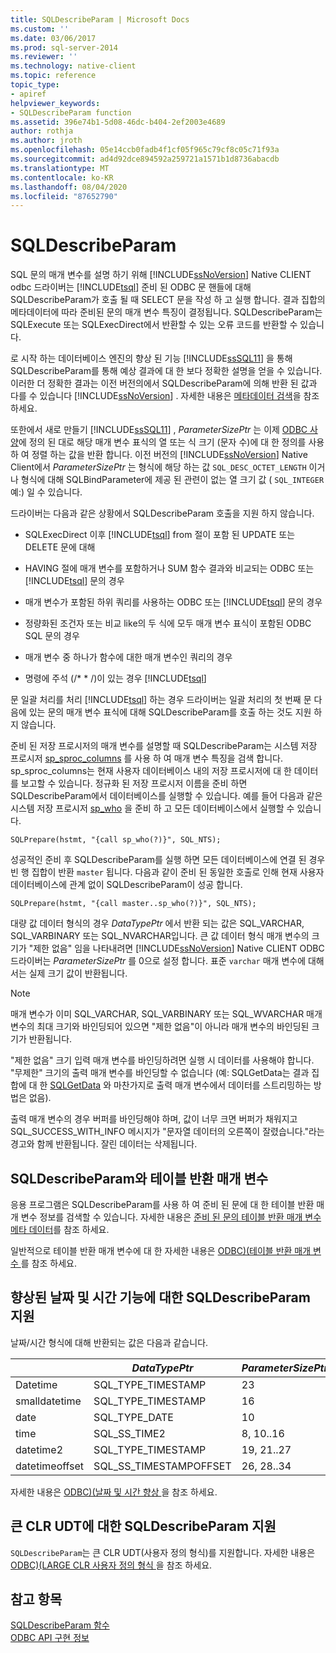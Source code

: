 ```yaml
---
title: SQLDescribeParam | Microsoft Docs
ms.custom: ''
ms.date: 03/06/2017
ms.prod: sql-server-2014
ms.reviewer: ''
ms.technology: native-client
ms.topic: reference
topic_type:
- apiref
helpviewer_keywords:
- SQLDescribeParam function
ms.assetid: 396e74b1-5d08-46dc-b404-2ef2003e4689
author: rothja
ms.author: jroth
ms.openlocfilehash: 05e14ccb0fadb4f1cf05f965c79cf8c05c71f93a
ms.sourcegitcommit: ad4d92dce894592a259721a1571b1d8736abacdb
ms.translationtype: MT
ms.contentlocale: ko-KR
ms.lasthandoff: 08/04/2020
ms.locfileid: "87652790"
---
```

# <a name="sqldescribeparam"></a>SQLDescribeParam
  SQL 문의 매개 변수를 설명 하기 위해 [!INCLUDE[ssNoVersion](../../includes/ssnoversion-md.md)] Native CLIENT odbc 드라이버는 [!INCLUDE[tsql](../../includes/tsql-md.md)] 준비 된 ODBC 문 핸들에 대해 SQLDescribeParam가 호출 될 때 SELECT 문을 작성 하 고 실행 합니다. 결과 집합의 메타데이터에 따라 준비된 문의 매개 변수 특징이 결정됩니다. SQLDescribeParam는 SQLExecute 또는 SQLExecDirect에서 반환할 수 있는 오류 코드를 반환할 수 있습니다.  
  
 로 시작 하는 데이터베이스 엔진의 향상 된 기능 [!INCLUDE[ssSQL11](../../includes/sssql11-md.md)] 을 통해 SQLDescribeParam를 통해 예상 결과에 대 한 보다 정확한 설명을 얻을 수 있습니다. 이러한 더 정확한 결과는 이전 버전의에서 SQLDescribeParam에 의해 반환 된 값과 다를 수 있습니다 [!INCLUDE[ssNoVersion](../../includes/ssnoversion-md.md)] . 자세한 내용은 [메타데이터 검색](../native-client/features/metadata-discovery.md)을 참조하세요.  
  
 또한에서 새로 만들기 [!INCLUDE[ssSQL11](../../includes/sssql11-md.md)] , *ParameterSizePtr* 는 이제 [ODBC 사양](https://go.microsoft.com/fwlink/?LinkId=207044)에 정의 된 대로 해당 매개 변수 표식의 열 또는 식 크기 (문자 수)에 대 한 정의를 사용 하 여 정렬 하는 값을 반환 합니다. 이전 버전의 [!INCLUDE[ssNoVersion](../../includes/ssnoversion-md.md)] Native Client에서 *ParameterSizePtr* 는 형식에 해당 하는 값 `SQL_DESC_OCTET_LENGTH` 이거나 형식에 대해 SQLBindParameter에 제공 된 관련이 없는 열 크기 값 ( `SQL_INTEGER` 예:) 일 수 있습니다.  
  
 드라이버는 다음과 같은 상황에서 SQLDescribeParam 호출을 지원 하지 않습니다.  
  
-   SQLExecDirect 이후 [!INCLUDE[tsql](../../includes/tsql-md.md)] from 절이 포함 된 UPDATE 또는 DELETE 문에 대해  
  
-   HAVING 절에 매개 변수를 포함하거나 SUM 함수 결과와 비교되는 ODBC 또는 [!INCLUDE[tsql](../../includes/tsql-md.md)] 문의 경우  
  
-   매개 변수가 포함된 하위 쿼리를 사용하는 ODBC 또는 [!INCLUDE[tsql](../../includes/tsql-md.md)] 문의 경우  
  
-   정량화된 조건자 또는 비교 like의 두 식에 모두 매개 변수 표식이 포함된 ODBC SQL 문의 경우  
  
-   매개 변수 중 하나가 함수에 대한 매개 변수인 쿼리의 경우  
  
-   명령에 주석 (/* \* /)이 있는 경우 [!INCLUDE[tsql](../../includes/tsql-md.md)]  
  
 문 일괄 처리를 처리 [!INCLUDE[tsql](../../includes/tsql-md.md)] 하는 경우 드라이버는 일괄 처리의 첫 번째 문 다음에 있는 문의 매개 변수 표식에 대해 SQLDescribeParam를 호출 하는 것도 지원 하지 않습니다.  
  
 준비 된 저장 프로시저의 매개 변수를 설명할 때 SQLDescribeParam는 시스템 저장 프로시저 [sp_sproc_columns](/sql/relational-databases/system-stored-procedures/sp-sproc-columns-transact-sql) 를 사용 하 여 매개 변수 특징을 검색 합니다. sp_sproc_columns는 현재 사용자 데이터베이스 내의 저장 프로시저에 대 한 데이터를 보고할 수 있습니다. 정규화 된 저장 프로시저 이름을 준비 하면 SQLDescribeParam에서 데이터베이스를 실행할 수 있습니다. 예를 들어 다음과 같은 시스템 저장 프로시저 [sp_who](/sql/relational-databases/system-stored-procedures/sp-who-transact-sql) 을 준비 하 고 모든 데이터베이스에서 실행할 수 있습니다.  
  
```  
SQLPrepare(hstmt, "{call sp_who(?)}", SQL_NTS);  
```  
  
 성공적인 준비 후 SQLDescribeParam를 실행 하면 모든 데이터베이스에 연결 된 경우 빈 행 집합이 반환 `master` 됩니다. 다음과 같이 준비 된 동일한 호출로 인해 현재 사용자 데이터베이스에 관계 없이 SQLDescribeParam이 성공 합니다.  
  
```  
SQLPrepare(hstmt, "{call master..sp_who(?)}", SQL_NTS);  
```  
  
 대량 값 데이터 형식의 경우 *DataTypePtr* 에서 반환 되는 값은 SQL_VARCHAR, SQL_VARBINARY 또는 SQL_NVARCHAR입니다. 큰 값 데이터 형식 매개 변수의 크기가 "제한 없음" 임을 나타내려면 [!INCLUDE[ssNoVersion](../../includes/ssnoversion-md.md)] Native CLIENT ODBC 드라이버는 *ParameterSizePtr* 를 0으로 설정 합니다. 표준 `varchar` 매개 변수에 대해서는 실제 크기 값이 반환됩니다.  
  
> [!NOTE]  
>  매개 변수가 이미 SQL_VARCHAR, SQL_VARBINARY 또는 SQL_WVARCHAR 매개 변수의 최대 크기와 바인딩되어 있으면 "제한 없음"이 아니라 매개 변수의 바인딩된 크기가 반환됩니다.  
  
 "제한 없음" 크기 입력 매개 변수를 바인딩하려면 실행 시 데이터를 사용해야 합니다. "무제한" 크기의 출력 매개 변수를 바인딩할 수 없습니다 (예: SQLGetData는 결과 집합에 대 한 [SQLGetData](sqlgetdata.md) 와 마찬가지로 출력 매개 변수에서 데이터를 스트리밍하는 방법은 없음).  
  
 출력 매개 변수의 경우 버퍼를 바인딩해야 하며, 값이 너무 크면 버퍼가 채워지고 SQL_SUCCESS_WITH_INFO 메시지가 "문자열 데이터의 오른쪽이 잘렸습니다."라는 경고와 함께 반환됩니다. 잘린 데이터는 삭제됩니다.  
  
## <a name="sqldescribeparam-and-table-valued-parameters"></a>SQLDescribeParam와 테이블 반환 매개 변수  
 응용 프로그램은 SQLDescribeParam를 사용 하 여 준비 된 문에 대 한 테이블 반환 매개 변수 정보를 검색할 수 있습니다. 자세한 내용은 [준비 된 문의 테이블 반환 매개 변수 메타 데이터](../native-client-odbc-table-valued-parameters/table-valued-parameter-metadata-for-prepared-statements.md)를 참조 하세요.  
  
 일반적으로 테이블 반환 매개 변수에 대 한 자세한 내용은 [ODBC&#41;&#40;테이블 반환 매개 변수 ](../native-client-odbc-table-valued-parameters/table-valued-parameters-odbc.md)를 참조 하세요.  
  
## <a name="sqldescribeparam-support-for-enhanced-date-and-time-features"></a>향상된 날짜 및 시간 기능에 대한 SQLDescribeParam 지원  
 날짜/시간 형식에 대해 반환되는 값은 다음과 같습니다.  
  
||*DataTypePtr*|*ParameterSizePtr*|*DecimalDigitsPtr*|  
|-|-------------------|------------------------|------------------------|  
|Datetime|SQL_TYPE_TIMESTAMP|23|3|  
|smalldatetime|SQL_TYPE_TIMESTAMP|16|0|  
|date|SQL_TYPE_DATE|10|0|  
|time|SQL_SS_TIME2|8, 10..16|0..7|  
|datetime2|SQL_TYPE_TIMESTAMP|19, 21..27|0..7|  
|datetimeoffset|SQL_SS_TIMESTAMPOFFSET|26, 28..34|0..7|  
  
 자세한 내용은 [ODBC&#41;&#40;날짜 및 시간 향상 ](../native-client-odbc-date-time/date-and-time-improvements-odbc.md)을 참조 하세요.  
  
## <a name="sqldescribeparam-support-for-large-clr-udts"></a>큰 CLR UDT에 대한 SQLDescribeParam 지원  
 `SQLDescribeParam`는 큰 CLR UDT(사용자 정의 형식)를 지원합니다. 자세한 내용은 [ODBC&#41;&#40;LARGE CLR 사용자 정의 형식 ](../../relational-databases/native-client/odbc/large-clr-user-defined-types-odbc.md)을 참조 하세요.  
  
## <a name="see-also"></a>참고 항목  
 [SQLDescribeParam 함수](https://go.microsoft.com/fwlink/?LinkId=59339)   
 [ODBC API 구현 정보](../../relational-databases/native-client-odbc-api/odbc-api-implementation-details.md)  
  
  
